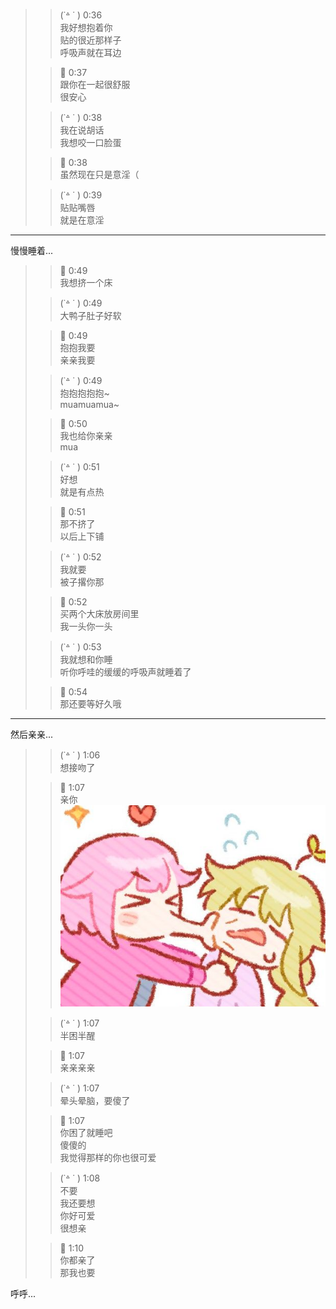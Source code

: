 > > (˙꒫ ˙  ) 0:36  
> > 我好想抱着你  
> > 贴的很近那样子  
> > 呼吸声就在耳边
>
> > 💖 0:37  
> > 跟你在一起很舒服  
> > 很安心
>
> > (˙꒫ ˙  ) 0:38  
> > 我在说胡话  
> > 我想咬一口脸蛋
>
> > 💖 0:38  
> > 虽然现在只是意淫（
>
> > (˙꒫ ˙  ) 0:39  
> > 贴贴嘴唇  
> > 就是在意淫

---
慢慢睡着...

> > 💖 0:49  
> > 我想挤一个床
>
> > (˙꒫ ˙  ) 0:49  
> > 大鸭子肚子好软
>
> > 💖 0:49  
> > 抱抱我要  
> > 亲亲我要
>
> > (˙꒫ ˙  ) 0:49  
> > 抱抱抱抱抱~  
> > muamuamua~
>
> > 💖 0:50  
> > 我也给你亲亲  
> > mua
>
> > (˙꒫ ˙  ) 0:51  
> > 好想  
> > 就是有点热
>
> > 💖 0:51  
> > 那不挤了  
> > 以后上下铺
>
> > (˙꒫ ˙  ) 0:52  
> > 我就要  
> > 被子撂你那
>
> > 💖 0:52  
> > 买两个大床放房间里  
> > 我一头你一头
>
> > (˙꒫ ˙  ) 0:53  
> > 我就想和你睡  
> > 听你呼哇的缓缓的呼吸声就睡着了
>
> > 💖 0:54  
> > 那还要等好久哦

---
然后亲亲...
> > (˙꒫ ˙  ) 1:06  
> > 想接吻了
>
> > 💖 1:07  
> > 亲你
> > ![](../../IMAGES/MEME/1691560923.png)
>
> > (˙꒫ ˙  ) 1:07  
> > 半困半醒
>
> > 💖 1:07  
> > 亲亲亲亲
>
> > (˙꒫ ˙  ) 1:07  
> > 晕头晕脑，要傻了
>
> > 💖 1:07  
> > 你困了就睡吧  
> > 傻傻的  
> > 我觉得那样的你也很可爱
>
> > (˙꒫ ˙  ) 1:08  
> > 不要  
> > 我还要想  
> > 你好可爱  
> > 很想亲
>
> > 💖 1:10  
> > 你都亲了  
> > 那我也要

呼呼...